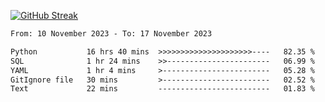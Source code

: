 [![GitHub Streak](https://streak-stats.demolab.com?user=renren-017&theme=sea&hide_border=true&background=DD272700)](https://git.io/streak-stats)

<!--START_SECTION:waka-->

```txt
From: 10 November 2023 - To: 17 November 2023

Python           16 hrs 40 mins  >>>>>>>>>>>>>>>>>>>>>----   82.35 %
SQL              1 hr 24 mins    >>-----------------------   06.99 %
YAML             1 hr 4 mins     >------------------------   05.28 %
GitIgnore file   30 mins         >------------------------   02.52 %
Text             22 mins         -------------------------   01.83 %
```

<!--END_SECTION:waka-->
